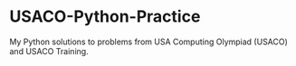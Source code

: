 # USACO-Python-Practice
My Python solutions to problems from USA Computing Olympiad (USACO) and USACO Training.
